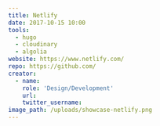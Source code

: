 ```yaml
---
title: Netlify
date: 2017-10-15 10:00
tools:
  - hugo
  - cloudinary
  - algolia
website: https://www.netlify.com/
repo: https://github.com/
creator:
  - name:
    role: 'Design/Development'
    url:
    twitter_username:
image_path: /uploads/showcase-netlify.png
---
```

